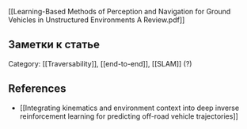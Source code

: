 [[Learning-Based Methods of Perception and Navigation for Ground Vehicles in Unstructured Environments A Review.pdf]]

## Заметки к статье
Category: [[Traversability]], [[end-to-end]], [[SLAM]] (?)

## References
- [[Integrating kinematics and environment context  into deep inverse reinforcement learning for predicting off-road  vehicle trajectories]]